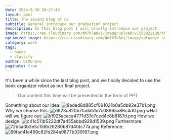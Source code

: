 ```yaml
---
date: 2024-9-30 20:27:40
layout: post
title: The second blog of us
subtitle: General introduce our graduation project
description: In this blog post I will briefly introduce our project.
image: https://res.cloudinary.com/dm7h7e8xj/image/upload/v1559822138/theme9_v273a9.jpg
optimized_image: https://res.cloudinary.com/dm7h7e8xj/image/upload/c_scale,w_380/v1559822138/theme9_v273a9.jpg
category: work
tags:
  - books
  - classify
author: DLMU-bro
paginate: true
---
```

It's been a while since the last blog post, and we finally decided to use the book organizer robot as our final project.
> Our content this time will be presented in the form of PPT

Something about our idea:
![8aded8d885cf091021b0a5db92e37b1.png](https://s2.loli.net/2024/09/30/cBizI8kZq6DPUKH.png)
Why we choose this:
![d623c820b7faddb1d7c08965a88c4d0.png](https://s2.loli.net/2024/09/30/7fMyqnxgwZCaS14.png)
wHat will we figure out:
![b1925acaca4771d37e7ced4c8b8187d.png](https://s2.loli.net/2024/09/30/elqbSs2hdLZHYVO.png)
How we design:
![c41c511b5222df7a455abbd929d1539.png](https://s2.loli.net/2024/09/30/YMbB2XuinFOSkVI.png)
Furthermore:
![72b5a0b3e5c158b26280b87d4fdc77a.png](https://s2.loli.net/2024/09/30/6dcvOFzAjVgXLKp.png)
Reference:
![89fad41e469c82fd284a9877b339187.png](https://s2.loli.net/2024/09/30/bameG3QzKsVtwip.png)
<!--page-->











